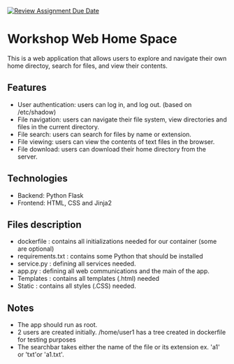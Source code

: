 [![Review Assignment Due Date](https://classroom.github.com/assets/deadline-readme-button-24ddc0f5d75046c5622901739e7c5dd533143b0c8e959d652212380cedb1ea36.svg)](https://classroom.github.com/a/wjmO5Bst)
# Workshop Web Home Space
This is a web application that allows users to explore and navigate their own home directoy, search for files, and view their contents.

## Features
+ User authentication: users can log in, and log out. (based on /etc/shadow)
+ File navigation: users can navigate their file system, view directories and files in the current directory.
+ File search: users can search for files by name or extension.
+ File viewing: users can view the contents of text files in the browser.
+ File download: users can download their home directory from the server.

## Technologies
+ Backend: Python Flask
+ Frontend: HTML, CSS and Jinja2

## Files description
+ dockerfile : contains all initializations needed for our container (some are optional)
+ requirements.txt : contains some Python that should be installed
+ service.py : defining all services needed.
+ app.py : defining all web communications and the main of the app.
+ Templates : contains all templates (.html) needed
+ Static : contains all styles (.CSS) needed.

## Notes
+ The app should run as root.
+ 2 users are created initially. /home/user1 has a tree created in dockerfile for testing purposes
+ The searchbar takes either the name of the file or its extension ex. 'a1' or 'txt'or 'a1.txt'.
